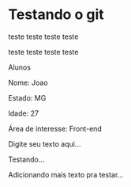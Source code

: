 # Testando o git

teste teste teste teste 

teste teste teste teste 

Alunos

Nome: Joao

Estado: MG

Idade: 27

Área de interesse: Front-end

Digite seu texto aqui...

Testando...

Adicionando mais texto pra testar...
